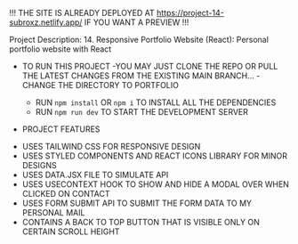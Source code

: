 !!!
THE SITE IS ALREADY DEPLOYED AT https://project-14-subroxz.netlify.app/ IF YOU WANT A PREVIEW
!!!

Project Description: 14. Responsive Portfolio Website (React): Personal portfolio website with React

- TO RUN THIS PROJECT
  -YOU MAY JUST CLONE THE REPO OR PULL THE LATEST CHANGES FROM THE EXISTING MAIN BRANCH...
  -CHANGE THE DIRECTORY TO PORTFOLIO

  - RUN `npm install` OR `npm i` TO INSTALL ALL THE DEPENDENCIES
  - RUN `npm run dev` TO START THE DEVELOPMENT SERVER

- PROJECT FEATURES

* USES TAILWIND CSS FOR RESPONSIVE DESIGN
* USES STYLED COMPONENTS AND REACT ICONS LIBRARY FOR MINOR DESIGNS
* USES DATA.JSX FILE TO SIMULATE API
* USES USECONTEXT HOOK TO SHOW AND HIDE A MODAL OVER WHEN CLICKED ON CONTACT
* USES FORM SUBMIT API TO SUBMIT THE FORM DATA TO MY PERSONAL MAIL
* CONTAINS A BACK TO TOP BUTTON THAT IS VISIBLE ONLY ON CERTAIN SCROLL HEIGHT
